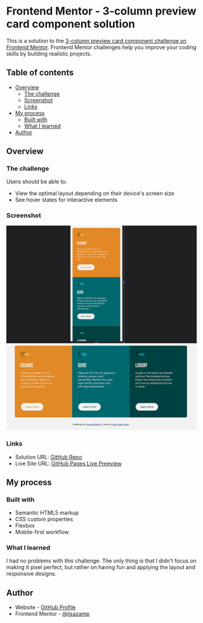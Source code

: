 # Frontend Mentor - 3-column preview card component solution

This is a solution to the [3-column preview card component challenge on Frontend Mentor](https://www.frontendmentor.io/challenges/3column-preview-card-component-pH92eAR2-). Frontend Mentor challenges help you improve your coding skills by building realistic projects.

## Table of contents

- [Overview](#overview)
  - [The challenge](#the-challenge)
  - [Screenshot](#screenshot)
  - [Links](#links)
- [My process](#my-process)
  - [Built with](#built-with)
  - [What I learned](#what-i-learned)
- [Author](#author)

## Overview

### The challenge

Users should be able to:

- View the optimal layout depending on their device's screen size
- See hover states for interactive elements

### Screenshot

![Responsive Demonstration](./screenshot.gif)
![Active states](./screenshot2.gif)

### Links

- Solution URL: [GitHub Repo](https://github.com/jisazamp/3-column-preview-card-component)
- Live Site URL: [GitHub Pages Live Preeview](https://jisazamp.github.io/3-column-preview-card-component/)

## My process

### Built with

- Semantic HTML5 markup
- CSS custom properties
- Flexbox
- Mobile-first workflow

### What I learned

I had no problems with this challenge. The only thing is that I didn't focus on making it pixel perfect, but rather on having fun and applying the layout and responsive designs.

## Author

- Website - [GitHub Profile](https://www.github.com/jisazamp)
- Frontend Mentor - [@jisazamp](https://www.frontendmentor.io/profile/jisazamp)
